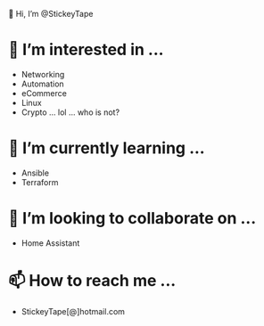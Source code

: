 👋 Hi, I’m @StickeyTape

# 👀 I’m interested in ...
 - Networking
 - Automation
 - eCommerce
 - Linux
 - Crypto ... lol ... who is not?

# 🌱 I’m currently learning ...
- Ansible
- Terraform

# 💞️ I’m looking to collaborate on ...
- Home Assistant

# 📫 How to reach me ...
-   StickeyTape[@]hotmail.com
